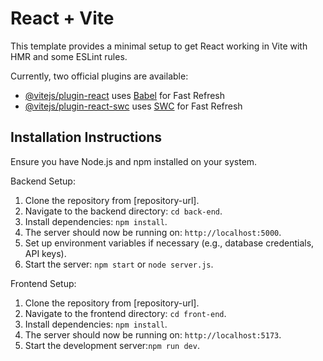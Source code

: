 # React + Vite

This template provides a minimal setup to get React working in Vite with HMR and some ESLint rules.

Currently, two official plugins are available:

- [@vitejs/plugin-react](https://github.com/vitejs/vite-plugin-react/blob/main/packages/plugin-react/README.md) uses [Babel](https://babeljs.io/) for Fast Refresh
- [@vitejs/plugin-react-swc](https://github.com/vitejs/vite-plugin-react-swc) uses [SWC](https://swc.rs/) for Fast Refresh

## Installation Instructions

Ensure you have Node.js and npm installed on your system.

Backend Setup:

1. Clone the repository from [repository-url].
2. Navigate to the backend directory: `cd back-end`.
3. Install dependencies: `npm install`.
4. The server should now be running on: `http://localhost:5000`.
5. Set up environment variables if necessary (e.g., database credentials, API keys).
6. Start the server: `npm start` or `node server.js`.

Frontend Setup:

1. Clone the repository from [repository-url].
2. Navigate to the frontend directory: `cd front-end`.
5. Install dependencies: `npm install`.
4. The server should now be running on: `http://localhost:5173`.
6. Start the development server:`npm run dev`.
